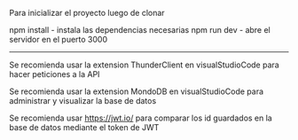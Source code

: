 Para inicializar el proyecto luego de clonar

npm install - instala las dependencias necesarias
npm run dev - abre el servidor en el puerto 3000

---------------------------------
Se recomienda usar la extension ThunderClient en visualStudioCode para hacer peticiones a la API

Se recomienda usar la extension MondoDB en visualStudioCode para administrar y visualizar la base de datos

Se recomienda usar https://jwt.io/ para comparar los id guardados en la base de datos mediante el token de JWT

